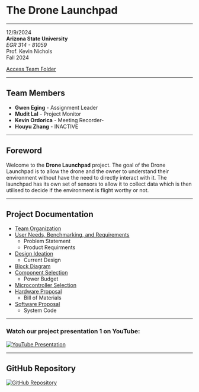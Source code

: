 # **The Drone Launchpad**  
---

12/9/2024  
**Arizona State University**  
*EGR 314 \- 81059*  
Prof. Kevin Nichols  
Fall 2024

[Access Team Folder](https://drive.google.com/drive/folders/1gQi6lGEAkhdcD5YIUokNHRumHGqo1o-J?usp=sharing)

---

## **Team Members**
- **Gwen Eging** - Assignment Leader  
- **Mudit Lal** - Project Monitor 
- **Kevin Ordorica** - Meeting Recorder-
- **Houyu Zhang** - INACTIVE  


---

## **Foreword**  
Welcome to the **Drone Launchpad** project. The goal of the Drone Launchpad is to allow the drone and the owner to understand their environment without have the need to directly interact with it. The launchpad has its own set of sensors to allow it to collect data which is then utilised to decide if the environment is flight worthy or not.  

---

## Project Documentation  
- [Team Organization](./team-organization.md)
- [User Needs, Benchmarking, and Requirements](./user-needs-benchmarking-requirements.md)
  - Problem Statement
  - Product Requirments
- [Design Ideation](./design-ideation.md)
  - Current Design
- [Block Diagram](./block-diagram.md)
- [Component Selection](./component-selection.md)
  - Power Budget
- [Microcontroller Selection](./microcontroller-selection.md)  
- [Hardware Proposal](./hardware-proposal.md)
  - Bill of Materials
- [Software Proposal](./software-proposal.md)
  - System Code 

---

### Watch our project presentation 1 on YouTube:
  
[![YouTube Presentation](https://img.shields.io/badge/YouTube-Watch-blue?logo=youtube&logoColor=white)](https://www.youtube.com/watch?v=iCSMr5S1n1Q)  

---

## **GitHub Repository**  
[![GitHub Repository](https://img.shields.io/badge/GitHub-Repository-181717?logo=github&logoColor=white)](https://github.com/drone-launchpad/dronelaunchpad.github.io)
